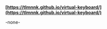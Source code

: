 **[https://tlmnnk.github.io/virtual-keyboard/](https://tlmnnk.github.io/virtual-keyboard/)**

-none-